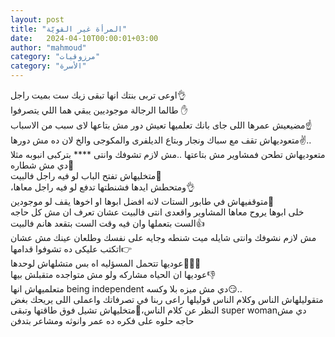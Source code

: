 ```yaml
---
layout: post
title: "المرأة غير القويّة"
date:   2024-04-10T00:00:01+03:00
author: "mahmoud"
category: "مرزوقيات"
category: "الأسرة"
---
```



اوعى تربى بنتك انها تبقى زيك ست بميت راجل👌  
طالما الرجالة موجوديين يبقي هما اللي يتصرفوا ✋  
مضيعيش عمرها اللى جاى بانك تعلميها تعيش دور مش بتاعها
لاى سبب من الاسباب☝  
متعوديهاش تقف مع سباك ونجار وبتاع الديلفرى والمكوجى والخ
لان ده مش دورها✌..  
متعوديهاش تطحن فمشاوير مش بتاعتها ..مش لازم تشوفك وانتى
\*\*\*\* بتركبى انبوبه مثلا دي مش شطاره🤜  
متخليهاش تفتح الباب لو فيه راجل فالبيت🤛  
،ومتحطش ايدها فشنطتها تدفع لو فيه راجل معاها👌  
متوقفيهاش في طابور الستات لانه افضل ابوها او اخوها يقف
لو موجودين👏  
خلى ابوها يروح معاها المشاوير واقعدى انتى فالبيت عشان
تعرف ان مش كل حاجه الست بتعملها وان فيه وقت الست بتقعد هانم
فالبيت👍  
مش لازم نشوفك وانتى شايله ميت شنطه وجايه على نفسك وطلعان
عينك مش عشان اتكتب عليكى ده تشوفوا قدامها👉  
عوديها تتحمل المسؤليه اه بس متشلهاش لوحدها👨‍👩‍👧  
عوديها ان الحياه مشاركه ولو مش متواجده متقبلش
بيها👎  
متعلميهاش انها being independent
دي مش ميزه بلا وكسه😏..  
متقوليلهاش الناس وكلام الناس قوليلها راعى ربنا في
تصرفاتك واعملى اللى يريحك بغض النظر عن كلام
الناس،👐متخليهاش تشيل فوق طاقتها وتبقى
super womanدي مش حاجه حلوه على فكره ده عمر وانوثه ومشاعر
بتدفن
